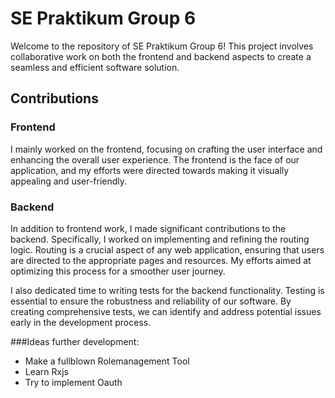 # SE Praktikum Group 6

Welcome to the repository of SE Praktikum Group 6! This project involves collaborative work on both the frontend and backend aspects to create a seamless and efficient software solution.

## Contributions

### Frontend

I mainly worked on the frontend, focusing on crafting the user interface and enhancing the overall user experience. The frontend is the face of our application, and my efforts were directed towards making it visually appealing and user-friendly.

### Backend

In addition to frontend work, I made significant contributions to the backend. Specifically, I worked on implementing and refining the routing logic. Routing is a crucial aspect of any web application, ensuring that users are directed to the appropriate pages and resources. My efforts aimed at optimizing this process for a smoother user journey.

I also dedicated time to writing tests for the backend functionality. Testing is essential to ensure the robustness and reliability of our software. By creating comprehensive tests, we can identify and address potential issues early in the development process.

###Ideas further development:

- Make a fullblown Rolemanagement Tool
- Learn Rxjs
- Try to implement Oauth
